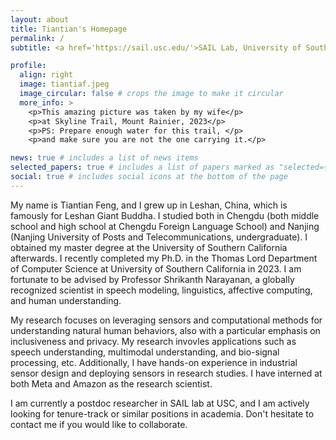 ```yaml
---
layout: about
title: Tiantian's Homepage
permalink: /
subtitle: <a href='https://sail.usc.edu/'>SAIL Lab, University of Southern California</a>. tiantiaf@usc.edu

profile:
  align: right
  image: tiantiaf.jpeg
  image_circular: false # crops the image to make it circular
  more_info: >
    <p>This amazing picture was taken by my wife</p>
    <p>at Skyline Trail, Mount Rainier, 2023</p>
    <p>PS: Prepare enough water for this trail, </p>
    <p>and make sure you are not the one carrying it.</p>

news: true # includes a list of news items
selected_papers: true # includes a list of papers marked as "selected={true}"
social: true # includes social icons at the bottom of the page
---
```


My name is Tiantian Feng, and I grew up in Leshan, China, which is famously for Leshan Giant Buddha. I studied both in Chengdu (both middle school and high school at Chengdu Foreign Language School) and Nanjing (Nanjing University of Posts and Telecommunications, undergraduate). I obtained my master degree at the University of Southern California afterwards. I recently completed my Ph.D. in the Thomas Lord Department of Computer Science at University of Southern California in 2023. I am fortunate to be advised by Professor Shrikanth Narayanan, a globally recognized scientist in speech modeling, linguistics, affective computing, and human understanding. 


My research focuses on leveraging sensors and computational methods for understanding natural human behaviors, also with a particular emphasis on inclusiveness and privacy. My research invovles applications such as speech understanding, multimodal understanding, and bio-signal processing, etc. Additionally, I have hands-on experience in industrial sensor design and deploying sensors in research studies. I have interned at both Meta and Amazon as the research scientist. 


I am currently a postdoc researcher in SAIL lab at USC, and I am actively looking for tenure-track or similar positions in academia. Don't hesitate to contact me if you would like to collaborate.


